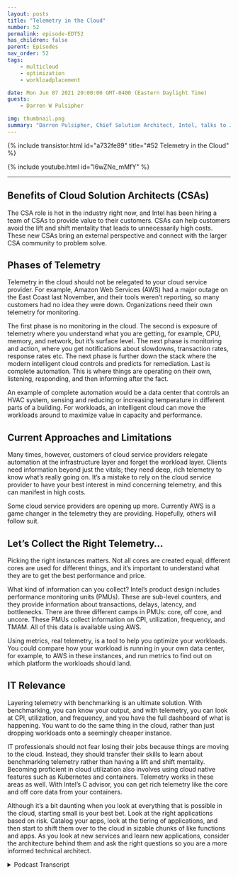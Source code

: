 ```yaml
---
layout: posts
title: "Telemetry in the Cloud"
number: 52
permalink: episode-EDT52
has_children: false
parent: Episodes
nav_order: 52
tags:
    - multicloud
    - optimization
    - workloadplacement

date: Mon Jun 07 2021 20:00:00 GMT-0400 (Eastern Daylight Time)
guests:
    - Darren W Pulsipher

img: thumbnail.png
summary: "Darren Pulsipher, Chief Solution Architect, Intel, talks to Josh Hilliker, Director of Cloud Solution Architects at Intel about using telemetry in the cloud to maximize value and efficiency."
---
```


{% include transistor.html id="a732fe89" title="#52 Telemetry in the Cloud" %}

{% include youtube.html id="l6wZNe_mMfY" %}

---

## Benefits of Cloud Solution Architects (CSAs)

The CSA role is hot in the industry right now, and Intel has been hiring a team of CSAs to provide value to their customers. CSAs can help customers avoid the lift and shift mentality that leads to unnecessarily high costs. These new CSAs bring an external perspective and connect with the larger CSA community to problem solve.

## Phases of Telemetry

Telemetry in the cloud should not be relegated to your cloud service provider. For example, Amazon Web Services (AWS) had a major outage on the East Coast last November, and their tools weren’t reporting, so many customers had no idea they were down. Organizations need their own telemetry for monitoring.

The first phase is no monitoring in the cloud. The second is exposure of telemetry where you understand what you are getting, for example, CPU, memory, and network, but it’s surface level. The next phase is monitoring and action, where you get notifications about slowdowns, transaction rates, response rates etc.  The next phase is further down the stack where the modern intelligent cloud controls and predicts for remediation. Last is complete automation. This is where things are operating on their own, listening, responding, and then informing after the fact.

An example of complete automation would be a data center that controls an HVAC system, sensing and reducing or increasing temperature in different parts of a building. For workloads, an intelligent cloud can move the workloads around to maximize value in capacity and performance.

## Current Approaches and Limitations

Many times, however, customers of cloud service providers relegate automation at the infrastructure layer and forget the workload layer. Clients need information beyond just the vitals; they need deep, rich telemetry to know what’s really going on. It’s a mistake to rely on the cloud service provider to have your best interest in mind concerning telemetry, and this can manifest in high costs.

Some cloud service providers are opening up more. Currently AWS is a game changer in the telemetry they are providing. Hopefully, others will follow suit.

## Let’s Collect the Right Telemetry…

Picking the right instances matters. Not all cores are created equal; different cores are used for different things, and it’s important to understand what they are to get the best performance and price.

What kind of information can you collect? Intel’s product design includes performance monitoring units (PMUs). These are sub-level counters, and they provide information about transactions, delays, latency, and bottlenecks. There are three different camps in PMUs: core, off core, and uncore.  These PMUs collect information on CPI, utilization, frequency, and TMAM. All of this data is available using AWS.

Using metrics, real telemetry, is a tool to help you optimize your workloads. You could compare how your workload is running in your own data center, for example, to AWS in these instances, and run metrics to find out on which platform the workloads should land.

## IT Relevance

Layering telemetry with benchmarking is an ultimate solution. With benchmarking, you can know your output, and with telemetry, you can look at CPI, utilization, and frequency, and you have the full dashboard of what is happening. You want to do the same thing in the cloud, rather than just dropping workloads onto a seemingly cheaper instance.

IT professionals should not fear losing their jobs because things are moving to the cloud. Instead, they should transfer their skills to learn about benchmarking telemetry rather than having a lift and shift mentality. Becoming proficient in cloud utilization also involves using cloud native features such as Kubernetes and containers. Telemetry works in these areas as well. With Intel’s C advisor, you can get rich telemetry like the core and off core data from your containers.

Although it’s a bit daunting when you look at everything that is possible in the cloud, starting small is your best bet. Look at the right applications based on risk. Catalog your apps, look at the tiering of applications, and then start to shift them over to the cloud in sizable chunks of like functions and apps. As you look at new services and learn new applications, consider the architecture behind them and ask the right questions so you are a more informed technical architect. 


<details>
<summary> Podcast Transcript </summary>

<p></p>

</details>
